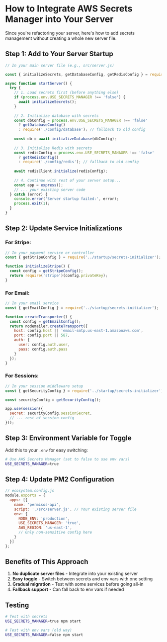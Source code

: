 # How to Integrate AWS Secrets Manager into Your Server

Since you're refactoring your server, here's how to add secrets management without creating a whole new server file.

## Step 1: Add to Your Server Startup

```javascript
// In your main server file (e.g., src/server.js)

const { initializeSecrets, getDatabaseConfig, getRedisConfig } = require('./startup/secrets-initializer');

async function startServer() {
  try {
    // 1. Load secrets first (before anything else)
    if (process.env.USE_SECRETS_MANAGER !== 'false') {
      await initializeSecrets();
    }
    
    // 2. Initialize database with secrets
    const dbConfig = process.env.USE_SECRETS_MANAGER !== 'false' 
      ? getDatabaseConfig() 
      : require('./config/database'); // fallback to old config
    
    const db = await initializeDatabase(dbConfig);
    
    // 3. Initialize Redis with secrets
    const redisConfig = process.env.USE_SECRETS_MANAGER !== 'false'
      ? getRedisConfig()
      : require('./config/redis'); // fallback to old config
      
    await redisClient.initialize(redisConfig);
    
    // 4. Continue with rest of your server setup...
    const app = express();
    // ... your existing server code
  } catch (error) {
    console.error('Server startup failed:', error);
    process.exit(1);
  }
}
```

## Step 2: Update Service Initializations

### For Stripe:
```javascript
// In your payment service or controller
const { getStripeConfig } = require('../startup/secrets-initializer');

function initializeStripe() {
  const config = getStripeConfig();
  return require('stripe')(config.privateKey);
}
```

### For Email:
```javascript
// In your email service
const { getEmailConfig } = require('../startup/secrets-initializer');

function createTransporter() {
  const config = getEmailConfig();
  return nodemailer.createTransport({
    host: config.host || 'email-smtp.us-east-1.amazonaws.com',
    port: config.port || 587,
    auth: {
      user: config.auth.user,
      pass: config.auth.pass
    }
  });
}
```

### For Sessions:
```javascript
// In your session middleware setup
const { getSecurityConfig } = require('../startup/secrets-initializer');

const securityConfig = getSecurityConfig();

app.use(session({
  secret: securityConfig.sessionSecret,
  // ... rest of session config
}));
```

## Step 3: Environment Variable for Toggle

Add this to your `.env` for easy switching:

```bash
# Use AWS Secrets Manager (set to false to use env vars)
USE_SECRETS_MANAGER=true
```

## Step 4: Update PM2 Configuration

```javascript
// ecosystem.config.js
module.exports = {
  apps: [{
    name: 'permisos-api',
    script: './src/server.js', // Your existing server file
    env: {
      NODE_ENV: 'production',
      USE_SECRETS_MANAGER: 'true',
      AWS_REGION: 'us-east-1',
      // Only non-sensitive config here
    }
  }]
};
```

## Benefits of This Approach

1. **No duplicate server files** - Integrate into your existing server
2. **Easy toggle** - Switch between secrets and env vars with one setting
3. **Gradual migration** - Test with some services before going all-in
4. **Fallback support** - Can fall back to env vars if needed

## Testing

```bash
# Test with secrets
USE_SECRETS_MANAGER=true npm start

# Test with env vars (old way)
USE_SECRETS_MANAGER=false npm start
```